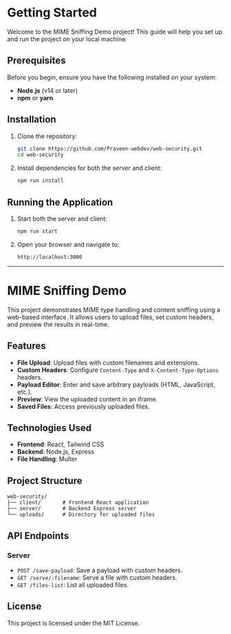 # Getting Started

Welcome to the MIME Sniffing Demo project! This guide will help you set up and run the project on your local machine.

## Prerequisites

Before you begin, ensure you have the following installed on your system:

- **Node.js** (v14 or later)
- **npm** or **yarn**

## Installation

1. Clone the repository:
   ```bash
   git clone https://github.com/Praveen-webdev/web-security.git
   cd web-security
   ```

2. Install dependencies for both the server and client:
   ```bash
   npm run install
   ```

## Running the Application

1. Start both the server and client:
   ```bash
   npm run start
   ```

2. Open your browser and navigate to:
   ```
   http://localhost:3000
   ```

---

# MIME Sniffing Demo

This project demonstrates MIME type handling and content sniffing using a web-based interface. It allows users to upload files, set custom headers, and preview the results in real-time.

## Features

- **File Upload**: Upload files with custom filenames and extensions.
- **Custom Headers**: Configure `Content-Type` and `X-Content-Type-Options` headers.
- **Payload Editor**: Enter and save arbitrary payloads (HTML, JavaScript, etc.).
- **Preview**: View the uploaded content in an iframe.
- **Saved Files**: Access previously uploaded files.

## Technologies Used

- **Frontend**: React, Tailwind CSS
- **Backend**: Node.js, Express
- **File Handling**: Multer

## Project Structure

```
web-security/
├── client/       # Frontend React application
├── server/       # Backend Express server
└── uploads/      # Directory for uploaded files
```

## API Endpoints

### Server

- `POST /save-payload`: Save a payload with custom headers.
- `GET /serve/:filename`: Serve a file with custom headers.
- `GET /files-list`: List all uploaded files.

## License

This project is licensed under the MIT License.
